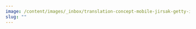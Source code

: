 ```yaml
---
image: /content/images/_inbox/translation-concept-mobile-jirsak-getty-images-plus-1027128864-crop.png
slug: ""
---
```

